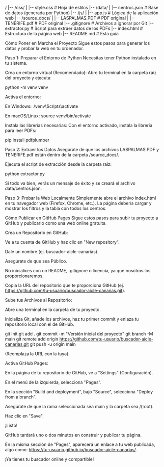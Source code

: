/
|-- /css/
|   |-- style.css         # Hoja de estilos
|-- /data/
|   |-- centros.json      # Base de datos (generada por Python)
|-- /js/
|   |-- app.js            # Lógica de la aplicación web
|-- /source_docs/
|   |-- LASPALMAS.PDF     # PDF original
|   |-- TENERIFE.pdf      # PDF original
|-- .gitignore            # Archivos a ignorar por Git
|-- extractor.py          # Script para extraer datos de los PDFs
|-- index.html            # Estructura de la página web
|-- README.md             # Esta guía

Cómo Poner en Marcha el Proyecto
Sigue estos pasos para generar los datos y probar la web en tu ordenador.

Paso 1: Preparar el Entorno de Python
Necesitas tener Python instalado en tu sistema.

Crea un entorno virtual (Recomendado):
Abre tu terminal en la carpeta raíz del proyecto y ejecuta:

python -m venv venv

Activa el entorno:

En Windows: .\venv\Scripts\activate

En macOS/Linux: source venv/bin/activate

Instala las librerías necesarias:
Con el entorno activado, instala la librería para leer PDFs:

pip install pdfplumber

Paso 2: Extraer los Datos
Asegúrate de que los archivos LASPALMAS.PDF y TENERIFE.pdf están dentro de la carpeta /source_docs/.

Ejecuta el script de extracción desde la carpeta raíz:

python extractor.py

Si todo va bien, verás un mensaje de éxito y se creará el archivo data/centros.json.

Paso 3: Probar la Web Localmente
Simplemente abre el archivo index.html en tu navegador web (Firefox, Chrome, etc.). La página debería cargar y mostrar los filtros y la tabla con todos los centros.

Cómo Publicar en GitHub Pages
Sigue estos pasos para subir tu proyecto a GitHub y publicarlo como una web online gratuita.

Crea un Repositorio en GitHub:

Ve a tu cuenta de GitHub y haz clic en "New repository".

Dale un nombre (ej. buscador-aicle-canarias).

Asegúrate de que sea Público.

No inicialices con un README, .gitignore o licencia, ya que nosotros los proporcionaremos.

Copia la URL del repositorio que te proporciona GitHub (ej. https://github.com/tu-usuario/buscador-aicle-canarias.git).

Sube tus Archivos al Repositorio:

Abre una terminal en la carpeta de tu proyecto.

Inicializa Git, añade los archivos, haz tu primer commit y enlaza tu repositorio local con el de GitHub.

git init
git add .
git commit -m "Versión inicial del proyecto"
git branch -M main
git remote add origin https://github.com/tu-usuario/buscador-aicle-canarias.git
git push -u origin main

(Reemplaza la URL con la tuya).

Activa GitHub Pages:

En la página de tu repositorio de GitHub, ve a "Settings" (Configuración).

En el menú de la izquierda, selecciona "Pages".

En la sección "Build and deployment", bajo "Source", selecciona "Deploy from a branch".

Asegúrate de que la rama seleccionada sea main y la carpeta sea /(root).

Haz clic en "Save".

¡Listo!

GitHub tardará uno o dos minutos en construir y publicar tu página.

En la misma sección de "Pages", aparecerá un enlace a tu web publicada, algo como: https://tu-usuario.github.io/buscador-aicle-canarias/.

¡Ya tienes tu buscador online y compartible!
